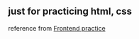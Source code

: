 ## just for practicing html, css
reference from <a href="https://www.frontendpractice.com/" >Frontend practice</a>
